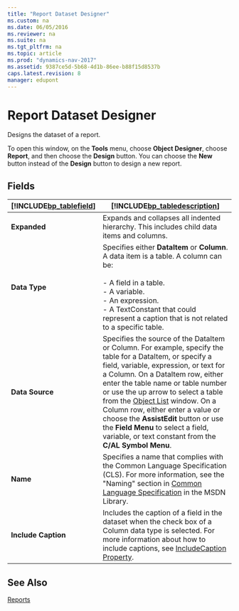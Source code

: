 ```yaml
---
title: "Report Dataset Designer"
ms.custom: na
ms.date: 06/05/2016
ms.reviewer: na
ms.suite: na
ms.tgt_pltfrm: na
ms.topic: article
ms.prod: "dynamics-nav-2017"
ms.assetid: 9387ce5d-5b68-4d1b-86ee-b88f15d8537b
caps.latest.revision: 8
manager: edupont
---
```

# Report Dataset Designer
Designs the dataset of a report.  

 To open this window, on the **Tools** menu, choose **Object Designer**, choose **Report**, and then choose the **Design** button. You can choose the **New** button instead of the **Design** button to design a new report.  

## Fields  

|[!INCLUDE[bp_tablefield](../includes/bp_tablefield_md.md)]|[!INCLUDE[bp_tabledescription](../includes/bp_tabledescription_md.md)]|  
|---------------------------------|---------------------------------------|  
|**Expanded**|Expands and collapses all indented hierarchy. This includes child data items and columns.|  
|**Data Type**|Specifies either **DataItem** or **Column**. A data item is a table. A column can be:<br /><br /> -   A field in a table.<br />-   A variable.<br />-   An expression.<br />-   A TextConstant that could represent a caption that is not related to a specific table.|  
|**Data Source**|Specifies the source of the DataItem or Column. For example, specify the table for a DataItem, or specify a field, variable, expression, or text for a Column. On a DataItem row, either enter the table name or table number or use the up arrow to select a table from the [Object List](-$-S_2120-Object-List-$-.md) window. On a Column row, either enter a value or choose the **AssistEdit** button or use the **Field Menu** to select a field, variable, or text constant from the **C/AL Symbol Menu**.|  
|**Name**|Specifies a name that complies with the Common Language Specification \(CLS\). For more information, see the "Naming" section in [Common Language Specification](http://go.microsoft.com/fwlink/?LinkId=193144) in the MSDN Library.|  
|**Include Caption**|Includes the caption of a field in the dataset when the check box of a Column data type is selected. For more information about how to include captions, see [IncludeCaption Property](../IncludeCaption-Property.md).|  

## See Also  
 [Reports](../Reports.md)
